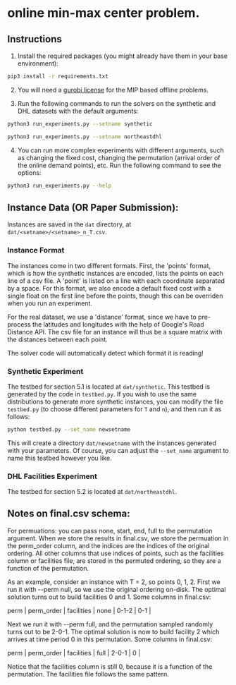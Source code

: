 # online min-max center problem.
## Instructions
1. Install the required packages (you might already have them in your base environment):
```bash
pip3 install -r requirements.txt
```

2. You will need a [gurobi license](https://www.gurobi.com/academia/academic-program-and-licenses/) for the MIP based offline problems.

3. Run the following commands to run the solvers on the synthetic and DHL datasets with the default arguments:
```bash
python3 run_experiments.py --setname synthetic
```
```bash
python3 run_experiments.py --setname northeastdhl
```

4. You can run more complex experiments with different arguments, such as changing the fixed cost, changing the permutation (arrival order of the online demand points), etc. Run the following command to see the options:
```bash
python3 run_experiments.py --help
```

## Instance Data (OR Paper Submission):
Instances are saved in the `dat` directory, at `dat/<setname>/<setname>_n_T.csv`.

### Instance Format
The instances come in two different formats. First, the 'points' format, which is how the synthetic instances are encoded, lists the points on each line of a csv file. A 'point' is listed on a line with each coordinate separated by a space. For this format, we also encode a default fixed cost with a single float on the first line before the points, though this can be overriden when you run an experiment.

For the real dataset, we use a 'distance' format, since we have to pre-process the latitudes and longitudes with the help of Google's Road Distance API. The csv file for an instance will thus be a square matrix with the distances between each point.

The solver code will automatically detect which format it is reading!

### Synthetic Experiment

The testbed for section 5.1 is located at `dat/synthetic`. This testbed is generated by the code in `testbed.py`. If you wish to use the same distributions to generate more synthetic instances, you can modify the file `testbed.py` (to choose different parameters for `T` and `n`), and then run it as follows:
```bash
python testbed.py --set_name newsetname
```
This will create a directory `dat/newsetname` with the instances generated with your parameters. Of course, you can adjust the `--set_name` argument to name this testbed however you like.

### DHL Facilities Experiment
The testbed for section 5.2 is located at `dat/northeastdhl`.

## Notes on final.csv schema:
For permuations: you can pass none, start, end, full to the permutation argument. When we store the results in final.csv, we store the permuation in the perm_order column, and the indices are the indices of the original ordering. All other columns that use indices of points, such as the facilities column or facilities file, are stored in the permuted ordering, so they are a function of the permutation.

As an example, consider an instance with T = 2, so points 0, 1, 2. First we run it with --perm null, so we use the original ordering on-disk. The optimal solution turns out to build facilities 0 and 1. Some columns in final.csv:

perm | perm_order | facilities |
none | 0-1-2 | 0-1 |

Next we run it with --perm full, and the permutation sampled randomly turns out to be 2-0-1. The optimal solution is now to build facility 2 which arrives at time period 0 in this permutation. Some columns in final.csv:

perm | perm_order | facilities |
full | 2-0-1 | 0 |

Notice that the facilities column is still 0, because it is a function of the permutation. The facilities file follows the same pattern.
